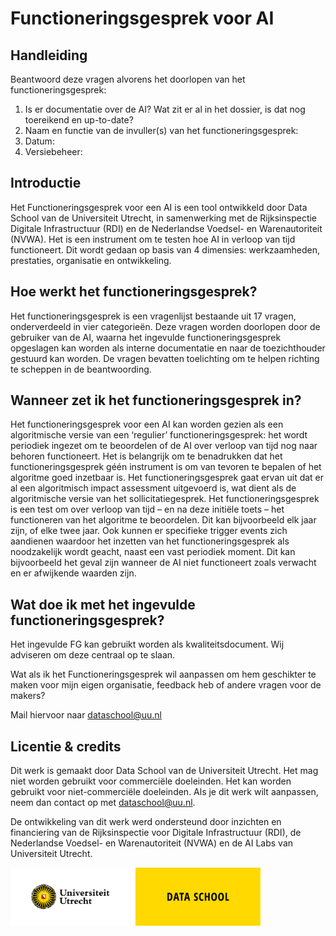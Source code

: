 # Functioneringsgesprek voor AI

## Handleiding

Beantwoord deze vragen alvorens het doorlopen van het functioneringsgesprek:

1. Is er documentatie over de AI? Wat zit er al in het dossier, is dat nog toereikend en up-to-date?
2. Naam en functie van de invuller(s) van het functioneringsgesprek:
3. Datum:
4. Versiebeheer:

## Introductie

Het Functioneringsgesprek voor een AI is een tool ontwikkeld door Data School van de Universiteit Utrecht, in samenwerking met de Rijksinspectie Digitale Infrastructuur (RDI) en de Nederlandse Voedsel- en Warenautoriteit (NVWA). Het is een instrument om te testen hoe AI in verloop van tijd functioneert. Dit wordt gedaan op basis van 4 dimensies: werkzaamheden, prestaties, organisatie en ontwikkeling.

## Hoe werkt het functioneringsgesprek?

Het functioneringsgesprek is een vragenlijst bestaande uit 17 vragen, onderverdeeld in vier categorieën. Deze vragen worden doorlopen door de gebruiker van de AI, waarna het ingevulde functioneringsgesprek opgeslagen kan worden als interne documentatie en naar de toezichthouder gestuurd kan worden. De vragen bevatten toelichting om te helpen richting te scheppen in de beantwoording.
 
## Wanneer zet ik het functioneringsgesprek in?

Het functioneringsgesprek voor een AI kan worden gezien als een algoritmische versie van een ‘regulier’ functioneringsgesprek: het wordt periodiek ingezet om te beoordelen of de AI over verloop van tijd nog naar behoren functioneert. Het is belangrijk om te benadrukken dat het functioneringsgesprek géén instrument is om van tevoren te bepalen of het algoritme goed inzetbaar is. Het functioneringsgesprek gaat ervan uit dat er al een algoritmisch impact assessment uitgevoerd is, wat dient als de algoritmische versie van het sollicitatiegesprek. Het functioneringsgesprek is een test om over verloop van tijd – en na deze initiële toets – het functioneren van het algoritme te beoordelen. Dit kan bijvoorbeeld elk jaar zijn, of elke twee jaar. Ook kunnen er specifieke trigger events zich aandienen waardoor het inzetten van het functioneringsgesprek als noodzakelijk wordt geacht, naast een vast periodiek moment. Dit kan bijvoorbeeld het geval zijn wanneer de AI niet functioneert zoals verwacht en er afwijkende waarden zijn.
 
## Wat doe ik met het ingevulde functioneringsgesprek?

Het ingevulde FG kan gebruikt worden als kwaliteitsdocument. Wij adviseren om deze centraal op te slaan.

Wat als ik het Functioneringsgesprek wil aanpassen om hem geschikter te maken voor mijn eigen organisatie, feedback heb of andere vragen voor de makers?

Mail hiervoor naar [dataschool@uu.nl](mailto:dataschool.nl)

## Licentie & credits

Dit werk is gemaakt door Data School van de Universiteit Utrecht. Het mag niet worden gebruikt voor commerciële doeleinden. Het kan worden gebruikt voor niet-commerciële doeleinden. Als je dit werk wilt aanpassen, neem dan contact op met dataschool@uu.nl.

De ontwikkeling van dit werk werd ondersteund door inzichten en financiering van de Rijksinspectie voor Digitale Infrastructuur (RDI), de Nederlandse Voedsel- en Warenautoriteit (NVWA) en de AI Labs van Universiteit Utrecht.

<a href="https://dataschool.nl" target="_blank"><img src="docs/img/UU_Data School_logo_NL_geelwit.jpg" width="400px"></a>

